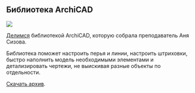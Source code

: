 ## Библиотека ArchiCAD

![](/img/ARC_56/Untitled-5.png#rounded)

[Делимся](https://softculture.cc/blog/entries/articles/biblioteka-archicad) библиотекой ArchiCAD, которую собрала преподаватель Аня Сизова.

Библиотека поможет настроить перья и линии, настроить штриховки, быстро наполнить модель необходимыми элементами и детализировать чертежи, не выискивая разные объекты по отдельности.

[Скачать архив](https://disk.yandex.ru/d/fJ-Szx9YaH8uvA).